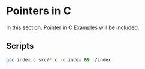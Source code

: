 # Pointers in C

In this section, Pointer in C Examples will be included.

## Scripts

```bash
gcc index.c src/*.c -o index && ./index
```